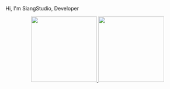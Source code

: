 Hi, I'm SiangStudio, Developer
<div align="center">
  <a href="https://github.com/siangstudiogit">
  <img height="180em" src="https://github-readme-stats.vercel.app/api?username=SiangStudioGit&show_icons=true&theme=dracula&include_all_commits=true&count_private=true"/>
  <img height="180em" src="https://github-readme-stats.vercel.app/api/top-langs/?username=SiangStudioGit&layout=compact&langs_count=7&theme=dracula"/>
</div>
